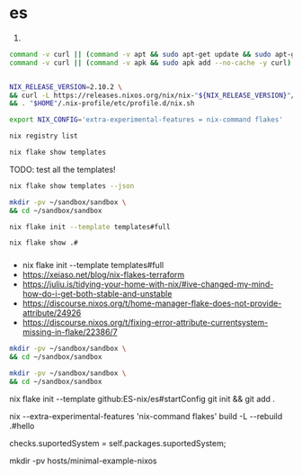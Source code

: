 # es


1)
```bash
command -v curl || (command -v apt && sudo apt-get update && sudo apt-get install -y curl)
command -v curl || (command -v apk && sudo apk add --no-cache -y curl)


NIX_RELEASE_VERSION=2.10.2 \
&& curl -L https://releases.nixos.org/nix/nix-"${NIX_RELEASE_VERSION}"/install | sh -s -- --no-daemon \
&& . "$HOME"/.nix-profile/etc/profile.d/nix.sh

export NIX_CONFIG='extra-experimental-features = nix-command flakes'
```




```bash
nix registry list
```

```bash
nix flake show templates
```


TODO: test all the templates!
```bash
nix flake show templates --json
```



```bash
mkdir -pv ~/sandbox/sandbox \
&& cd ~/sandbox/sandbox
```

```bash
nix flake init --template templates#full
```

```bash
nix flake show .#
```


### 

- nix flake init --template templates#full
- https://xeiaso.net/blog/nix-flakes-terraform
- https://juliu.is/tidying-your-home-with-nix/#ive-changed-my-mind-how-do-i-get-both-stable-and-unstable
- https://discourse.nixos.org/t/home-manager-flake-does-not-provide-attribute/24926
- https://discourse.nixos.org/t/fixing-error-attribute-currentsystem-missing-in-flake/22386/7




```bash
mkdir -pv ~/sandbox/sandbox \
&& cd ~/sandbox/sandbox
```


```bash
mkdir -pv ~/sandbox/sandbox \
&& cd ~/sandbox/sandbox
```

nix flake init --template github:ES-nix/es#startConfig
git init && git add .


nix --extra-experimental-features 'nix-command flakes' build -L --rebuild .#hello

checks.suportedSystem = self.packages.suportedSystem;


mkdir -pv hosts/minimal-example-nixos


